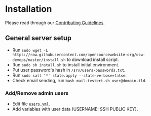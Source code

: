 # Installation

Please read through our [Contributing Guidelines](CONTRIBUTING.md).

## General server setup

- Run `sudo wget -L https://raw.githubusercontent.com/opensourcewebsite-org/osw-devops/master/install.sh` to download install script.
- Run `sudo sh install.sh` to install initial environment.
- Put user password's hash in `/srv/users-passwords.txt`.
- Run `sudo salt '*' state.apply --state-verbose=false`.
- Check email sending, run `bash mail-testert.sh user@domain.tld`.

### Add/Remove admin users

- Edit file [`users.yml`](pillar/users/users.yml).
- Add variables with user data (USERNAME: SSH PUBLIC KEY).
